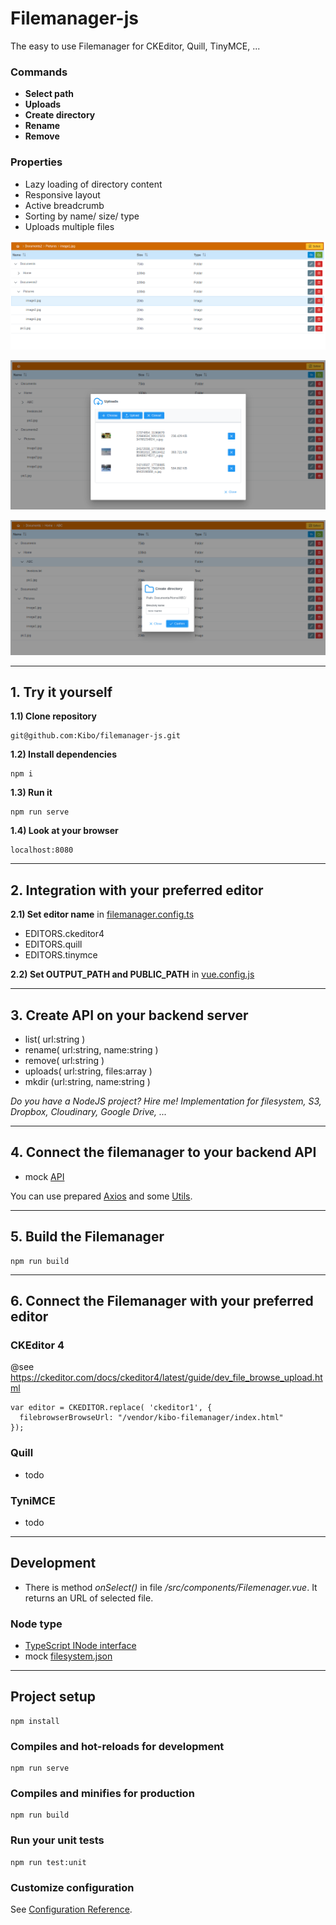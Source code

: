 # Filemanager-js

The easy to use Filemanager for CKEditor, Quill, TinyMCE, ...

### Commands

- **Select path**
- **Uploads**
- **Create directory**
- **Rename**
- **Remove**

### Properties

- Lazy loading of directory content
- Responsive layout
- Active breadcrumb
- Sorting by name/ size/ type
- Uploads multiple files

![Filemanager](/public/screens/screen1.png)

![Filemanager](/public/screens/screen2.png)

![Filemanager](/public/screens/screen3.png)

---

## 1. Try it yourself

**1.1) Clone repository**

```
git@github.com:Kibo/filemanager-js.git
```

**1.2) Install dependencies**

```
npm i
```

**1.3) Run it**

```
npm run serve
```

**1.4) Look at your browser**

```
localhost:8080
```

---

## 2. Integration with your preferred editor

**2.1) Set editor name** in [filemanager.config.ts](/src/integration/filemanager.config.ts)

- EDITORS.ckeditor4
- EDITORS.quill
- EDITORS.tinymce

**2.2) Set OUTPUT_PATH and PUBLIC_PATH** in [vue.config.js](vue.config.js)

---

## 3. Create API on your backend server

- list( url:string )
- rename( url:string, name:string )
- remove( url:string )
- uploads( url:string, files:array )
- mkdir (url:string, name:string )

_Do you have a NodeJS project? Hire me! Implementation for filesystem, S3, Dropbox, Cloudinary, Google Drive, ..._

---

## 4. Connect the filemanager to your backend API

- mock [API](/src/api/api.ts)

You can use prepared [Axios](https://www.npmjs.com/package/axios) and some [Utils](/src/utils/Utils.ts).

---

## 5. Build the Filemanager

```
npm run build
```

---

## 6. Connect the Filemanager with your preferred editor

### CKEditor 4

@see https://ckeditor.com/docs/ckeditor4/latest/guide/dev_file_browse_upload.html

```
var editor = CKEDITOR.replace( 'ckeditor1', {
  filebrowserBrowseUrl: "/vendor/kibo-filemanager/index.html"
});
```

### Quill

- todo

### TyniMCE

- todo

---

## Development

- There is method _onSelect()_ in file _/src/components/Filemenager.vue_. It returns an URL of selected file.

### Node type

- [TypeScript INode interface](/src/types/index.ts)
- mock [filesystem.json](/src/data/filesystem.json)

---

## Project setup

```
npm install
```

### Compiles and hot-reloads for development

```
npm run serve
```

### Compiles and minifies for production

```
npm run build
```

### Run your unit tests

```
npm run test:unit
```

### Customize configuration

See [Configuration Reference](https://cli.vuejs.org/config/).
